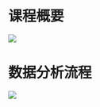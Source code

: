 # 课程概要
![](https://github.com/anbylau2130/gitnote/blob/master/python/22.机器学习/images/5c3fd9ed468f4e209a000002.png)
# 数据分析流程
![](https://github.com/anbylau2130/gitnote/blob/master/python/22.机器学习/images/5c3fd967468f4e209a000000.png)